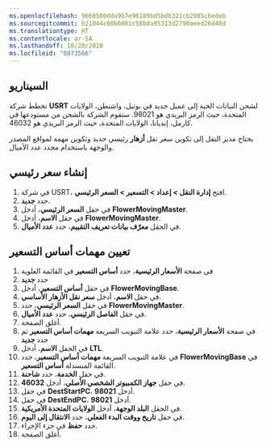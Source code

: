 ```yaml
---
ms.openlocfilehash: 9668500dda9b7e96189bd5bdb321cb2985cbedeb
ms.sourcegitcommit: b21044c60b6081c58bda95313d2790aeed26d48d
ms.translationtype: HT
ms.contentlocale: ar-SA
ms.lasthandoff: 10/20/2020
ms.locfileid: "6073566"
---
```

## <a name="scenario"></a>السيناريو
تخطط شركة **USRT** لشحن النباتات الحية إلى عميل جديد في بوثيل، واشنطن، الولايات المتحدة، حيث الرمز البريدي هو
98021. ستقوم الشركة بالشحن من مستودعها في كارمل، إنديانا، الولايات المتحدة، حيث الرمز البريدي هو 46032.

يحتاج مدير النقل إلى تكوين سعر نقل **أزهار** رئيسي جديد وتكوين مهمة لمواقع المصدر والوجهة باستخدام محدد عدد الأميال.


## <a name="create-a-rate-master"></a>إنشاء سعر رئيسي 

1.  في شركة USRT، افتح **إدارة النقل > إعداد > التسعير > السعر الرئيسي**.
2.  حدد **جديد‏‎**.
3.  في حقل **السعر الرئيسي**، أدخل **FlowerMovingMaster**.
4.  في حقل **الاسم**، أدخل **FlowerMovingMaster**.
5.  في الحقل **معرّف بيانات تعريف التقييم**، حدد **عدد الأميال**.

## <a name="assign-the-rate-base-assignments"></a>تعيين مهمات أساس التسعير 

1.  في صفحة **الأسعار الرئيسية**، حدد **أساس التسعير** في القائمة العلوية
1.  حدد **جديد**
1.  في حقل **أساس التسعير**، أدخل **FlowerMovingBase**.
1.  في حقل **الاسم**، أدخل **سعر نقل الأزهار الأساسي**.
1.  في حقل **السعر الرئيسي**، حدد **FlowerMovingMaster**.
1.  في حقل **الفاصل الرئيسي**، حدد **عدد الأميال**.
1.  أغلق الصفحة. 
1.  في صفحة **الأسعار الرئيسية**، حدد علامة التبويب السريعة **مهمات أساس التسعير** ثم حدد **جديد**
1.  في الحقل **الاسم**، أدخل **LTL**.
1.  في علامة التبويب السريعة **مهمات أساس التسعير**، حدد **FlowerMovingBase** في القائمة المنسدلة **أساس التسعير**.
1.  في حقل **الخدمة**، حدد **شاحنة**.
1.  في حقل **جهاز الكمبيوتر الشخصي الأصلي**، أدخل **46032**.
1.  في حقل **DestStartPC**، أدخل **98021**.
1.  في حقل **DestEndPC**، أدخل **98021**.
1.  في الحقل **البلد الوجهة**، أدخل **الولايات المتحدة الأمريكية**.
1.  في حقل **تاريخ ووقت البدء الفعلي**، حدد **الانتقال إلى اليوم**.
1.  حدد **حفظ** في جزء الإجراء.
1. أغلق الصفحة.
